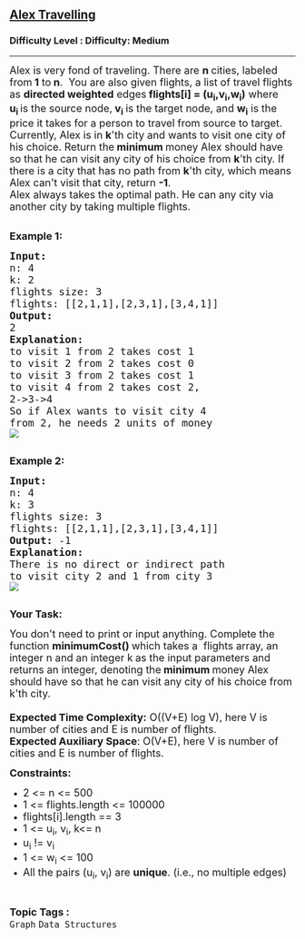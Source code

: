 <h2><a href="https://www.geeksforgeeks.org/problems/alex-travelling/1?page=1&category=Graph&difficulty=Easy,Medium,Hard&status=unsolved,attempted&sortBy=accuracy">Alex Travelling</a></h2><h3>Difficulty Level : Difficulty: Medium</h3><hr><div class="problems_problem_content__Xm_eO"><p><span style="font-size: 18px;">Alex is very fond of traveling. There are&nbsp;<strong>n </strong>cities, labeled from<strong> 1</strong> to<strong> n</strong>.&nbsp;&nbsp;You are also given flights, a list of travel flights as <strong>directed weighted</strong> edges<strong> flights[i] = (u<sub>i</sub>,v<sub>i</sub>,w<sub>i</sub>)</strong>&nbsp;where<strong> u<sub>i&nbsp;</sub></strong>is the source node,<strong> v<sub>i</sub>&nbsp;</strong>is the target node, and <strong>w<sub>i</sub></strong>&nbsp;is the price it takes for a person to travel from source to target.<br>Currently, Alex is in <strong>k</strong>'th city and wants to visit one city of his choice. Return&nbsp;the<strong>&nbsp;minimum&nbsp;</strong>money&nbsp;Alex should have so&nbsp;that he can visit any city of his choice from <strong>k</strong>'th&nbsp;city. If there is a city that has no path from&nbsp;<strong>k</strong>'th city, which means Alex can't visit that city,&nbsp;return <strong>-1</strong>.&nbsp;<br>Alex always takes the optimal path. He can any city via another city by taking multiple flights.</span><br>&nbsp;</p>
<p><span style="font-size: 18px;"><strong>Example 1:</strong></span></p>
<pre><span style="font-size: 18px;"><strong>Input:</strong>
n: 4
k: 2
flights size: 3
flights: [[2,1,1],[2,3,1],[3,4,1]]
<strong>Output:</strong>
2
<strong>Explanation:</strong>
to visit 1 from 2 takes cost 1
to visit 2 from 2 takes cost 0
to visit 3 from 2 takes cost 1
to visit 4 from 2 takes cost 2,
2-&gt;3-&gt;4
So if Alex wants to visit city 4
from 2, he needs 2 units of money
</span><img src="https://media.geeksforgeeks.org/img-practice/PROD/addEditProblem/711152/Web/Other/3d37201b-eda2-4fbf-97d7-cde7afa25d3c_1685087900.png">

</pre>
<p><span style="font-size: 18px;"><strong>Example 2:</strong></span></p>
<pre><span style="font-size: 18px;"><strong>Input:</strong>
n: 4 
k: 3 
flights size: 3 
flights: [[2,1,1],[2,3,1],[3,4,1]] 
<strong>Output:</strong> -1
<strong>Explanation:</strong>
There is no direct or indirect path 
to visit city 2 and 1 from city 3
</span><img src="https://media.geeksforgeeks.org/img-practice/PROD/addEditProblem/711152/Web/Other/81ceaa5b-7e97-4937-9431-ff299dacb76e_1685087901.png">

</pre>
<p><span style="font-size: 18px;"><strong>Your Task:</strong></span></p>
<p><span style="font-size: 18px;">You don't need to print or input anything. Complete the function <strong>minimumCost()&nbsp;</strong>which takes a&nbsp; flights array, an integer n and an integer k<strong>&nbsp;</strong>as the input parameters and returns an integer, denoting&nbsp;the<strong> minimum&nbsp;</strong>money Alex should have so&nbsp;that he can visit any city of his choice from k'th city.<br><br><strong>Expected Time Complexity:</strong> O((V+E) log V), here V is number of cities and E is number of flights.&nbsp;<br><strong>Expected Auxiliary Space</strong>: O(V+E), here V is number of cities and E is number of flights.&nbsp;</span></p>
<p><span style="font-size: 18px;"><strong>Constraints:</strong></span></p>
<ul>
<li><span style="font-size: 18px;">2 &lt;= n &lt;= 500</span></li>
<li><span style="font-size: 18px;">1 &lt;= flights.length&nbsp;&lt;= 100000</span></li>
<li><span style="font-size: 18px;">flights[i].length == 3</span></li>
<li><span style="font-size: 18px;">1 &lt;= u<sub>i</sub>, v<sub>i</sub>, k&lt;= n</span></li>
<li><span style="font-size: 18px;">u<sub>i</sub>&nbsp;!= v<sub>i</sub></span></li>
<li><span style="font-size: 18px;">1 &lt;= w<sub>i</sub>&nbsp;&lt;= 100</span></li>
<li><span style="font-size: 18px;">All the pairs&nbsp;(u<sub>i</sub>, v<sub>i</sub>)&nbsp;are&nbsp;<strong>unique</strong>. (i.e., no multiple edges)</span></li>
</ul></div><br><p><span style=font-size:18px><strong>Topic Tags : </strong><br><code>Graph</code>&nbsp;<code>Data Structures</code>&nbsp;